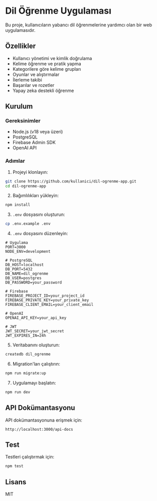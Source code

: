 # Dil Öğrenme Uygulaması

Bu proje, kullanıcıların yabancı dil öğrenmelerine yardımcı olan bir web uygulamasıdır.

## Özellikler

- Kullanıcı yönetimi ve kimlik doğrulama
- Kelime öğrenme ve pratik yapma
- Kategorilere göre kelime grupları
- Oyunlar ve alıştırmalar
- İlerleme takibi
- Başarılar ve rozetler
- Yapay zeka destekli öğrenme

## Kurulum

### Gereksinimler

- Node.js (v18 veya üzeri)
- PostgreSQL
- Firebase Admin SDK
- OpenAI API

### Adımlar

1. Projeyi klonlayın:
```bash
git clone https://github.com/kullanici/dil-ogrenme-app.git
cd dil-ogrenme-app
```

2. Bağımlılıkları yükleyin:
```bash
npm install
```

3. `.env` dosyasını oluşturun:
```bash
cp .env.example .env
```

4. `.env` dosyasını düzenleyin:
```env
# Uygulama
PORT=3000
NODE_ENV=development

# PostgreSQL
DB_HOST=localhost
DB_PORT=5432
DB_NAME=dil_ogrenme
DB_USER=postgres
DB_PASSWORD=your_password

# Firebase
FIREBASE_PROJECT_ID=your_project_id
FIREBASE_PRIVATE_KEY=your_private_key
FIREBASE_CLIENT_EMAIL=your_client_email

# OpenAI
OPENAI_API_KEY=your_api_key

# JWT
JWT_SECRET=your_jwt_secret
JWT_EXPIRES_IN=24h
```

5. Veritabanını oluşturun:
```bash
createdb dil_ogrenme
```

6. Migration'ları çalıştırın:
```bash
npm run migrate:up
```

7. Uygulamayı başlatın:
```bash
npm run dev
```

## API Dokümantasyonu

API dokümantasyonuna erişmek için:
```
http://localhost:3000/api-docs
```

## Test

Testleri çalıştırmak için:
```bash
npm test
```

## Lisans

MIT 